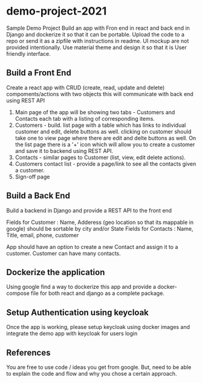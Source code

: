 # demo-project-2021
Sample Demo Project
Build an app with Fron end in react and back end in Django and dockerize it so that it can be portable. Upload the code to a repo or send it as a zipfile with instructions in readme. UI mockup are not provided intentionally. Use material theme and design it so that it is User friendly interface.

## Build a Front End

Create a react app with CRUD (create, read, update and delete) compoments/actions with two objects this will communicate with back end using REST API
1. Main page of the app will be showing two tabs - Customers and Contacts each tab with a listing of corresponding items.
2. Customers - build. list page with a table which has links to individual customer and edit, delete buttons as well. clicking on customer should take one to view page where there are edit and delte buttons as well. On the list page there is a '+' icon which will allow you to create a customer and save it to backend using REST API.
3. Contacts - similar pages to Customer (list, view, edit delete actions).
4. Customers contact list - provide a page/link to see all the contacts given a customer. 
5. Sign-off page

## Build a Back End
Build a backend in Django and provide a REST API to the front end

Fields for Customer : Name, Adderess (geo location so that its mappable in google) should be sortable by city and/or State
Fields for Contacts : Name, Title, email, phone, customer

App should have an option to create a new Contact and assign it to a customer. Customer can have many contacts.

## Dockerize the application
Using google find a way to dockerize this app and provide a docker-compose file for both react and django as a complete package.

## Setup Authentication using keycloak
Once the app is working, please setup keycloak using docker images and integrate the demo app with keycloak for users login

## References
You are free to use code / ideas you get from google. But, need to be able to explain the code and flow and why you chose a certain approach.
